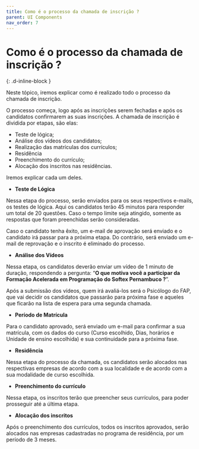 ```yaml
---
title: Como é o processo da chamada de inscrição ?
parent: UI Components
nav_order: 7
---
```


# Como é o processo da chamada de inscrição ?
{: .d-inline-block }

Neste tópico, iremos explicar como é realizado todo o processo da chamada de inscrição.

O processo começa, logo após as inscrições serem fechadas e após os candidatos confirmarem as suas inscrições. A chamada de inscrição é dividida por etapas, são elas:

- Teste de lógica;
- Análise dos vídeos dos candidatos;
- Realização das matrículas dos currículos;
- Residência
- Preenchimento do currículo;
- Alocação dos inscritos nas residências.

Iremos explicar cada um deles.

- **Teste de Lógica**

Nessa etapa do processo, serão enviados para os seus respectivos e-mails, os testes de lógica. Aqui os candidatos terão 45 minutos para responder um total de 20 questões. Caso o tempo limite seja atingido, somente as respostas que foram preenchidas serão consideradas.

Caso o candidato tenha êxito, um e-mail de aprovação será enviado e o candidato irá passar para a próxima etapa. Do contrário, será enviado um e-mail de reprovação e o inscrito é eliminado do processo.

- **Análise dos Vídeos**

Nessa etapa, os candidatos deverão enviar um vídeo de 1 minuto de duração, respondendo a pergunta: “**O que motiva você a participar da Formação Acelerada em Programação do Softex Pernambuco ?**”.

Após a submissão dos vídeos, quem irá avaliá-los será o Psicólogo do FAP, que vai decidir os candidatos que passarão para próxima fase e aqueles que ficarão na lista de espera para uma segunda chamada.

- **Período de Matrícula**

Para o candidato aprovado, será enviado um e-mail para confirmar a sua matrícula, com os dados do curso (Curso escolhido, Dias, horários e Unidade de ensino escolhida) e sua continuidade para a próxima fase.

- **Residência**

Nessa etapa do processo da chamada, os candidatos serão alocados nas respectivas empresas de acordo com a sua localidade e de acordo com a sua modalidade de curso escolhida.

- **Preenchimento do currículo**

Nessa etapa, os inscritos terão que preencher seus currículos, para poder prosseguir até a última etapa.

- **Alocação dos inscritos**

Após o preenchimento dos currículos, todos os inscritos aprovados, serão alocados nas empresas cadastradas no programa de residência, por um período de 3 meses.